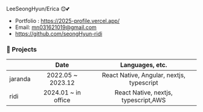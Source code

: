 LeeSeongHyun/Erica 😊💕  
- Portfolio : https://2025-profile.vercel.app/
- Email: mn031621019@gmail.com
- https://github.com/seongHyun-ridi

### 📂 Projects
|            |           Date        |              Languages, etc.              |
|------------|:---------------------:|:-----------------------------------------:|
|   jaranda  |   2022.05 ~ 2023.12   | React Native, Angular, nextjs, typescript |
|    ridi    |   2024.01 ~ in office |   React Native, nextjs, typescript,AWS    |
